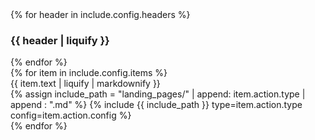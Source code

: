<div class="flex flex-col">
  <div class="grid grid-cols-2 gap-4">
    {% for header in include.config.headers %}
      <h3>{{ header | liquify }}</h3>
    {% endfor %}
  </div>
  {% for item in include.config.items %}
    <div class="grid grid-cols-2 gap-4 items-center py-3 {% if include.config.border %} border-b border-primary/5 {% endif %}">
      <div>{{ item.text | liquify | markdownify }}</div>
      <div>
        {% assign include_path = "landing_pages/" | append: item.action.type | append : ".md" %}
        {% include {{ include_path }} type=item.action.type config=item.action.config %}
      </div>
    </div>
  {% endfor %}
</div>
